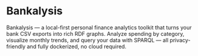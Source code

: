 # Bankalysis
Bankalysis — a local-first personal finance analytics toolkit that turns your bank CSV exports into rich RDF graphs. Analyze spending by category, visualize monthly trends, and query your data with SPARQL — all privacy-friendly and fully dockerized, no cloud required.
